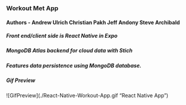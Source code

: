 

### **Workout Met App**  

#### **Authors  -** **Andrew Ulrich** **Christian Pakh** **Jeff Andony** **Steve Archibald**

##### Front end/client side is React Native in Expo

##### MongoDB Atlas backend for cloud data with Stich

##### Features data persistence using MongoDB database.

##### Gif Preview
![GifPreview](./React-Native-Workout-App.gif “React Native App”)

